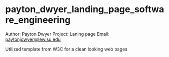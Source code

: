 # payton_dwyer_landing_page_software_engineering
Author: Payton Dwyer
Project: Laning page
Email: paytonjdwyer@lewisu.edu

Utilized template from W3C for a clean looking web pages
